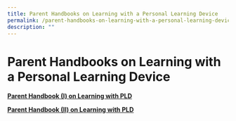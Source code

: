 ```yaml
---
title: Parent Handbooks on Learning with a Personal Learning Device
permalink: /parent-handbooks-on-learning-with-a-personal-learning-device/useful-information/permalink
description: ""
---
```

Parent Handbooks on Learning with a Personal Learning Device
============================================================

[**Parent Handbook (I) on Learning with PLD**](chrome-extension://efaidnbmnnnibpcajpcglclefindmkaj/https://admiraltysec-moe-edu-sg-admin.cwp.sg/qql/slot/u752/PDLP/IP2%20-%20Parent%20Handbook%20I%20on%20Learning%20with%20a%20PLD_8%20Dec%2021.pdf)

[**Parent Handbook (II) on Learning with PLD**](chrome-extension://efaidnbmnnnibpcajpcglclefindmkaj/https://admiraltysec-moe-edu-sg-admin.cwp.sg/qql/slot/u752/PDLP/IP3%20-%20Parent%20Handbook%20II%20on%20Learning%20with%20a%20PLD_8%20Dec%2021.pdf)